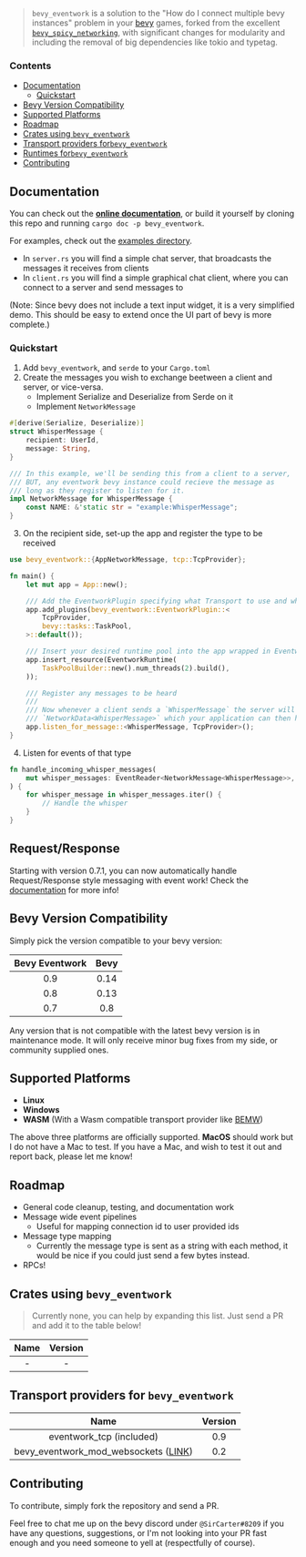 > `bevy_eventwork` is a solution to the "How do I connect multiple bevy instances" problem in your [bevy](https://bevyengine.org/) games, forked from the excellent [`bevy_spicy_networking`](https://crates.io/crates/bevy_spicy_networking), with significant changes for modularity and including the removal of big dependencies like tokio and typetag.

### Contents

- [Documentation](#documentation)
  - [Quickstart](#quickstart)
- [Bevy Version Compatibility](#bevy-version-compatibility)
- [Supported Platforms](#supported-platforms)
- [Roadmap](#roadmap)
- [Crates using `bevy_eventwork`](#crates-using-bevy_eventwork)
- [Transport providers for`bevy_eventwork`](#transport-providers-for-bevy_eventwork)
- [Runtimes for`bevy_eventwork`](#transport-providers-for-bevy_eventwork)
- [Contributing](#contributing)

## Documentation

You can check out the [**online documentation**](https://docs.rs/bevy_eventwork), or build it yourself by cloning this repo and running `cargo doc -p bevy_eventwork`.

For examples, check out the [examples directory](https://github.com/jamescarterbell/bevy_eventwork/tree/master/examples).

- In `server.rs` you will find a simple chat server, that broadcasts the messages it receives from clients
- In `client.rs` you will find a simple graphical chat client, where you can connect to a server and send messages to

(Note: Since bevy does not include a text input widget, it is a very simplified demo. This should be easy to extend once the UI part of bevy
is more complete.)

### Quickstart

1. Add `bevy_eventwork`, and `serde` to your `Cargo.toml`
2. Create the messages you wish to exchange beetween a client and server, or vice-versa.
   - Implement Serialize and Deserialize from Serde on it
   - Implement `NetworkMessage`

```rust
#[derive(Serialize, Deserialize)]
struct WhisperMessage {
    recipient: UserId,
    message: String,
}

/// In this example, we'll be sending this from a client to a server,
/// BUT, any eventwork bevy instance could recieve the message as
/// long as they register to listen for it.
impl NetworkMessage for WhisperMessage {
    const NAME: &'static str = "example:WhisperMessage";
}
```

3. On the recipient side, set-up the app and register the type to be received

```rust
use bevy_eventwork::{AppNetworkMessage, tcp::TcpProvider};

fn main() {
    let mut app = App::new();

    /// Add the EventworkPlugin specifying what Transport to use and what runtime
    app.add_plugins(bevy_eventwork::EventworkPlugin::<
        TcpProvider,
        bevy::tasks::TaskPool,
    >::default());

    /// Insert your desired runtime pool into the app wrapped in EventworkRuntime
    app.insert_resource(EventworkRuntime(
        TaskPoolBuilder::new().num_threads(2).build(),
    ));

    /// Register any messages to be heard
    ///
    /// Now whenever a client sends a `WhisperMessage` the server will generate an event of
    /// `NetworkData<WhisperMessage>` which your application can then handle
    app.listen_for_message::<WhisperMessage, TcpProvider>();
}
```

4. Listen for events of that type

```rust
fn handle_incoming_whisper_messages(
    mut whisper_messages: EventReader<NetworkMessage<WhisperMessage>>,
) {
    for whisper_message in whisper_messages.iter() {
        // Handle the whisper
    }
}
```

## Request/Response

Starting with version 0.7.1, you can now automatically handle Request/Response style messaging with event work! Check the [documentation](https://docs.rs/bevy_eventwork/latest/bevy_eventwork/managers/network_request/index.html) for more info!

## Bevy Version Compatibility

Simply pick the version compatible to your bevy version:

| Bevy Eventwork | Bevy |
| :------------: | :--: |
|      0.9       | 0.14 |
|      0.8       | 0.13 |
|      0.7       | 0.8  |

Any version that is not compatible with the latest bevy version is in maintenance mode.
It will only receive minor bug fixes from my side, or community supplied ones.

## Supported Platforms

- **Linux**
- **Windows**
- **WASM** (With a Wasm compatible transport provider like [BEMW](https://github.com/NoahShomette/bevy_eventwork_mod_websockets))

The above three platforms are officially supported. **MacOS** should work but I do not have a Mac to test. If you have a Mac, and wish to test it out and report back, please let me know!

## Roadmap

- General code cleanup, testing, and documentation work
- Message wide event pipelines
  - Useful for mapping connection id to user provided ids
- Message type mapping
  - Currently the message type is sent as a string with each method, it would be nice if you could just send a few bytes instead.
- RPCs!

## Crates using `bevy_eventwork`

> Currently none, you can help by expanding this list. Just send a PR and add it to the table below!

| Name | Version |
| :--: | :-----: |
|  -   |    -    |

## Transport providers for `bevy_eventwork`

|                                                 Name                                                  | Version |
| :---------------------------------------------------------------------------------------------------: | :-----: |
|                                       eventwork_tcp (included)                                        |   0.9   |
| bevy_eventwork_mod_websockets ([LINK](https://github.com/NoahShomette/bevy_eventwork_mod_websockets)) |   0.2   |

## Contributing

To contribute, simply fork the repository and send a PR.

Feel free to chat me up on the bevy discord under `@SirCarter#8209` if you have any questions, suggestions, or I'm not looking into your PR fast enough and you need someone to yell at (respectfully of course).
